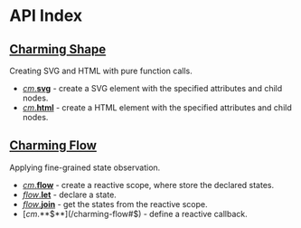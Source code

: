 # API Index

## [Charming Shape](/charming-dom)

Creating SVG and HTML with pure function calls.

- [_cm_.**svg**](/charming-dom#svg) - create a SVG element with the specified attributes and child nodes.
- [_cm_.**html**](/charming-dom#html) - create a HTML element with the specified attributes and child nodes.

## [Charming Flow](/charming-flow)

Applying fine-grained state observation.

- [_cm_.**flow**](/charming-flow#flow) - create a reactive scope, where store the declared states.
- [_flow_.**let**](/charming-flow#flow-let) - declare a state.
- [_flow_.**join**](/charming-flow#flow-join) - get the states from the reactive scope.
- [_cm_.**$**](/charming-flow#$) - define a reactive callback.
